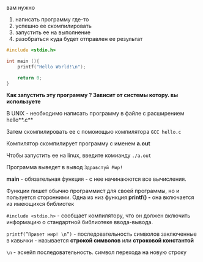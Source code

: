 вам нужно 

1. написать программу где-то
2. успешно ее скомпилировать
3. запустить ее на выполнение
4. разобраться куда будет отправлен ее результат

```c
#include <stdio.h>

int main (){
    printf("Hello World!\n");

    return 0;
}
```

**Как запустить эту программу ? Зависит от системы котору. вы используете**

В UNIX - необходимо написать программу в файле с расширением hello**.c**

Затем скомпилировать ее с помоиощью компилятора `GCC hello.c`

Компилятор скомпилирует программу с именем **a.out**

Чтобы запустить ее на linux, введите комианду `./a.out`

Программа выведет в вывод `Здравстуй Мир!`

**main** - обязательная функция - с нее начинаюются все вычисления.

Функции пишет обычно программист для своей программы, но и пользуется сторонними. Одна из низ функция **printf() -** она включается из имеющихся библиотек

 `#include <stdio.h>` - сообщает компилятору, что он должен включить информацию о стандартной библиотеке ввода-вывода.

`printf(”Привет мир! \n”)` - последовательность символов заключенные в кавычки - называется **строкой символов** или **строковой константой**

`\n` - эскейп последовательность. символ перехода на новую строку